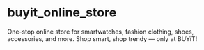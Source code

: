 # buyit_online_store
One-stop online store for smartwatches, fashion clothing, shoes, accessories, and more. Shop smart, shop trendy — only at BUYiT!
